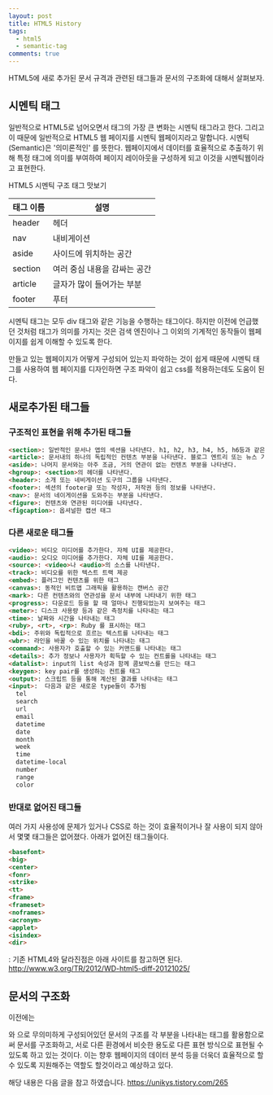 ```yaml
---
layout: post
title: HTML5 History
tags:
  - html5
  - semantic-tag
comments: true
---
```


HTML5에 새로 추가된 문서 규격과 관련된 태그들과 문서의 구조화에 대해서 살펴보자.


## 시멘틱 태그
일반적으로 HTML5로 넘어오면서 태그의 가장 큰 변화는 시멘틱 태그라고 한다. 그리고 이 때문에 일반적으로 HTML5 웹 페이지를 시멘틱 웹페이지라고 말합니다. 시멘틱(Semantic)은 '의미론적인' 를 뜻한다. 웹페이지에서 데이터를 효율적으로 추출하기 위해 특정 태그에 의미를 부여하여 페이지 레이아웃을 구성하게 되고 이것을 시멘틱웹이라고 표현한다.

HTML5 시멘틱 구조 태그 맛보기 

| 태그 이름 | 설명 |
|:--------|-----|
| header  | 헤더 |
| nav     | 내비게이션 |
| aside   | 사이드에 위치하는 공간 |
| section | 여러 중심 내용을 감싸는 공간 |
| article | 글자가 많이 들어가는 부분 |
| footer  | 푸터 |

시멘틱 태그는 모두 div 태그와 같은 기능을 수행하는 태그이다. 하지만 이전에 언급했던 것처럼 태그가 의미를 가지는 것은 검색 엔진이나 그 이외의 기계적인 동작들이 웹페이지를 쉽게 이해할 수 있도록 한다.

만들고 있는 웹페이지가 어떻게 구성되어 있는지 파악하는 것이 쉽게 때문에 시멘틱 태그를 사용하여 웹 페이지를 디자인하면 구조 파악이 쉽고 css를 적용하는데도 도움이 된다. 


## 새로추가된 태그들

### 구조적인 표현을 위해 추가된 태그들

```html
<section>: 일반적인 문서나 앱의 섹션을 나타낸다. h1, h2, h3, h4, h5, h6등과 같은 태그와 함께 문서의 구조를 나타낼때 사용할 수 있다.
<article>: 문서내의 하나의 독립적인 컨텐츠 부분을 나타낸다. 블로그 엔트리 또는 뉴스 기사 등에 사용
<aside>: 나머지 문서와는 아주 조금, 거의 연관이 없는 컨텐츠 부분을 나타낸다.
<hgroup>: <section>의 헤더를 나타낸다.
<header>: 소개 또는 네비게이션 도구의 그룹을 나타낸다.
<footer>: 섹션의 footer글 또는 작성자, 저작권 등의 정보를 나타낸다.
<nav>: 문서의 네이게이션을 도와주는 부분을 나타낸다.
<figure>: 컨텐츠와 연관된 미디어를 나타낸다.
<figcaption>: 옵셔널한 캡션 태그
```

### 다른 새로운 태그들
```html
<video>: 비디오 미디어를 추가한다. 자체 UI를 제공한다.
<audio>: 오디오 미디어를 추가한다. 자체 UI를 제공한다.
<source>: <video>나 <audio>의 소스를 나타낸다.
<track>: 비디오를 위한 텍스트 트랙 제공
<embed>: 플러그인 컨텐츠를 위한 태그
<canvas>: 동적인 비트맵 그래픽을 활용하는 캔버스 공간
<mark>: 다른 컨텐츠와의 연관성을 문서 내부에 나타내기 위한 태그
<progress>: 다운로드 등을 할 때 얼마나 진행되었는지 보여주는 태그
<meter>: 디스크 사용량 등과 같은 측정치를 나타내는 태그
<time>: 날짜와 시간을 나타내는 태그
<ruby>, <rt>, <rp>: Ruby 를 표시하는 태그
<bdi>: 주위와 독립적으로 흐르는 텍스트를 나타내는 태그
<wbr>: 라인을 바꿀 수 있는 위치를 나타내는 태그
<command>: 사용자가 호출할 수 있는 커맨드를 나타내는 태그
<details>: 추가 정보나 사용자가 획득할 수 있는 컨트롤을 나타내는 태그
<datalist>: input의 list 속성과 함께 콤보박스를 만드는 태그
<keygen>: key pair를 생성하는 컨트롤 태그
<output>: 스크립트 등을 통해 계산된 결과를 나타내는 태그
<input>:  다음과 같은 새로운 type들이 추가됨
  tel
  search
  url
  email
  datetime
  date
  month
  week
  time
  datetime-local
  number
  range
  color
```

### 반대로 없어진 태그들
여러 가지 사용성에 문제가 있거나 CSS로 하는 것이 효율적이거나 잘 사용이 되지 않아서 몇몇 태그들은 없어졌다. 아래가 없어진 태그들이다.

```html
<basefont>
<big> 
<center> 
<fonr> 
<strike> 
<tt> 
<frame> 
<frameset> 
<noframes> 
<acronym> 
<applet> 
<isindex> 
<dir> 
```

: 기존 HTML4와 달라진점은 아래 사이트를 참고하면 된다.
http://www.w3.org/TR/2012/WD-html5-diff-20121025/



## 문서의 구조화
이전에는 <div>와 <span>으로 무의미하게 구성되어있던 문서의 구조를 각 부분을 나타내는 태그를 활용함으로써 문서를 구조화하고, 서로 다른 환경에서 비슷한 용도로 다른 표현 방식으로 표현될 수 있도록 하고 있는 것이다. 이는 향후 웹페이지의 데이터 분석 등을 더욱더 효율적으로 할 수 있도록 지원해주는 역할도 할것이라고 예상하고 있다.



해당 내용은 다음 글을 참고 하였습니다.
https://unikys.tistory.com/265



